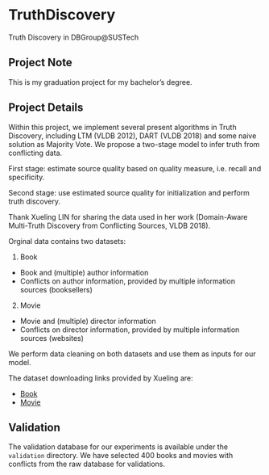 # TruthDiscovery
Truth Discovery in DBGroup@SUSTech

## Project Note
This is my graduation project for my bachelor’s degree.

## Project Details
Within this project, we implement several present algorithms in Truth Discovery, including LTM (VLDB 2012), DART (VLDB 2018) and some naive solution as Majority Vote.
We propose a two-stage model to infer truth from conflicting data.

First stage: estimate source quality based on quality measure, i.e. recall and specificity.

Second stage: use estimated source quality for initialization and perform truth discovery.

Thank Xueling LIN for sharing the data used in her work (Domain-Aware Multi-Truth Discovery from Conflicting Sources, VLDB 2018).

Orginal data contains two datasets:
1. Book
  - Book and (multiple) author information
  - Conflicts on author information, provided by multiple information sources (booksellers)
2. Movie
  - Movie and (multiple) director information
  - Conflicts on director information, provided by multiple information sources (websites)

We perform data cleaning on both datasets and use them as inputs for our model.

The dataset downloading links provided by Xueling are:
- [Book](https://drive.google.com/file/d/1U5zF17dLxho3Lgjqeyxpw_vr0qoLF4Ao/view?usp=sharing)
- [Movie](https://drive.google.com/file/d/1VMaYONAKxGgSyNXldZop5cD2SeG4MFJq/view?usp=sharing)

## Validation
The validation database for our experiments is available under the `validation` directory. We have selected 400 books and movies with conflicts from the raw database for validations.